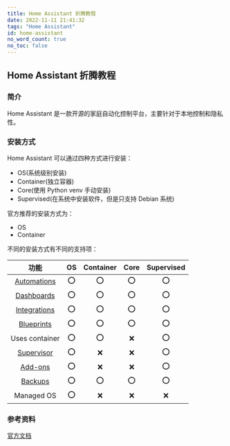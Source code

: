```yaml
---
title: Home Assistant 折腾教程
date: 2022-11-11 21:41:32
tags: "Home Assistant"
id: home-assistant
no_word_count: true
no_toc: false
---
```


## Home Assistant 折腾教程

### 简介

Home Assistant 是一款开源的家庭自动化控制平台，主要针对于本地控制和隐私性。

### 安装方式

Home Assistant 可以通过四种方式进行安装：

- OS(系统级别安装)
- Container(独立容器)
- Core(使用 Python venv 手动安装)
- Supervised(在系统中安装软件，但是只支持 Debian 系统)

官方推荐的安装方式为：

- OS
- Container

不同的安装方式有不同的支持项：

|                                          功能                                          | OS  | Container | Core | Supervised |
|:------------------------------------------------------------------------------------:|:---:|:---------:|:----:|:----------:|
|             [Automations](https://www.home-assistant.io/docs/automation)             | :o: |    :o:    | :o:  |    :o:     |
|                [Dashboards](https://www.home-assistant.io/dashboards)                | :o: |    :o:    | :o:  |    :o:     |
|              [Integrations](https://www.home-assistant.io/integrations)              | :o: |    :o:    | :o:  |    :o:     |
|              [Blueprints](https://www.home-assistant.io/docs/blueprint)              | :o: |    :o:    | :o:  |    :o:     |
|                                    Uses container                                    | :o: |    :o:    | :x:  |    :o:     |
| [Supervisor](https://www.home-assistant.io/docs/glossary/#home-assistant-supervisor) | :o: |    :x:    | :x:  |    :o:     |
|                   [Add-ons](https://www.home-assistant.io/addons)                    | :o: |    :x:    | :x:  |    :o:     |
|          [Backups](https://www.home-assistant.io/common-tasks/os/#backups)           | :o: |    :o:    | :o:  |    :o:     |
|                                      Managed OS                                      | :o: |    :x:    | :x:  |    :x:     |

### 参考资料

[官方文档](https://www.home-assistant.io/)
